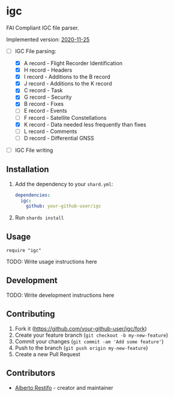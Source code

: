 # igc

FAI Compliant IGC file parser.

Implemented version: [2020-11-25](https://www.fai.org/sites/default/files/igc_fr_specification_2020-11-25_with_al6.pdf)

- [ ] IGC File parsing:

  - [x] A record - Flight Recorder Identification
  - [x] H record - Headers
  - [x] I record - Additions to the B record
  - [x] J record - Additions to the K record
  - [x] C record - Task
  - [x] G record - Security
  - [x] B record - Fixes
  - [ ] E record - Events
  - [ ] F record - Satellite Constellations
  - [x] K record - Data needed less frequently than fixes
  - [ ] L record - Comments
  - [ ] D record - Differential GNSS

- [ ] IGC File writing

## Installation

1. Add the dependency to your `shard.yml`:

   ```yaml
   dependencies:
     igc:
       github: your-github-user/igc
   ```

2. Run `shards install`

## Usage

```crystal
require "igc"
```

TODO: Write usage instructions here

## Development

TODO: Write development instructions here

## Contributing

1. Fork it (<https://github.com/your-github-user/igc/fork>)
2. Create your feature branch (`git checkout -b my-new-feature`)
3. Commit your changes (`git commit -am 'Add some feature'`)
4. Push to the branch (`git push origin my-new-feature`)
5. Create a new Pull Request

## Contributors

- [Alberto Restifo](https://github.com/your-github-user) - creator and maintainer

